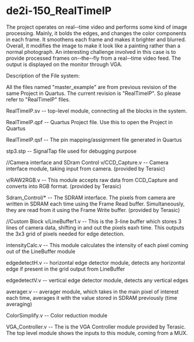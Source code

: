 # de2i-150_RealTimeIP
The  project  operates  on  real-­‐time  video  and  performs  some  kind  of  image  processing.  Mainly,  it  bolds  the  edges,  and  changes  the  color  components  in  each  frame.  It  smoothens  each  frame  and  makes  it  brighter  and  blurred.  Overall,  it  modifies  the  image  to  make  it  look  like  a  painting  rather  than  a  normal  photograph.  An  interesting  challenge  involved  in  this  case  is  to  provide  processed  frames  on-­‐the-­‐fly  from  a  real-­‐time  video  feed.  The  output  is  displayed on the  monitor  through  VGA.

Description of the File system:

All the files named "master_example" are from previous revision of the same Project in Quartus. The current revision is "RealTimeIP". So please refer to "RealTimeIP" files.

RealTimeIP.sv -- top-level module, connecting all the blocks in the system.

RealTimeIP.qpf -- Quartus Project file. Use this to open the Project in Quartus

RealTimeIP.qsf -- The pin mapping/assignment file generated in Quartus 

stp3.stp    -- SignalTap file used for debugging purpose

//Camera interface and SDram Control
v/CCD_Capture.v -- Camera interface module, taking input from camera. (provided by Terasic)

v/RAW2RGB.v -- This module accepts raw data from CCD_Capture and converts into RGB format. (provided by Terasic)

Sdram_Control/* -- The SDRAM interface. The pixels from camera are written in SDRAM each time using the Frame Read buffer.
Simultaneously, they are read from it using the Frame Write buffer. (provided by Terasic)


//Custom Block 
v/LineBuffer1.v -- This is the 3-line buffer which stores 3 lines of camera data, shifting in and out the pixels eaxh time. This outputs the 3x3 grid of pixels needed for edge detection.

intensityCalc.v -- This module calculates the intensity of each pixel coming out of the LineBuffer module

edgedetectH.v -- horizontal edge detector module, detects any horizontal edge if present in the grid output from LineBuffer

edgedetectV.v -- vertical edge detector module, detects any vertical edges

averager.v -- averager module, which takes in the main pixel of interest each time, averages it with the value stored in SDRAM previously (time averaging)

ColorSimplify.v -- Color reduction module

VGA_Controller.v -- The is the VGA Controller module provided by Terasic. The top level module shows the inputs to this module, coming from a MUX.
